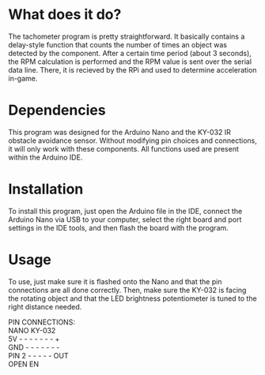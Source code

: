 # What does it do?

The tachometer program is pretty straightforward. It basically contains a delay-style function that counts the number of times an object was detected by the component. After a certain time period (about 3 seconds), the 
RPM calculation is performed and the RPM value is sent over the serial data line. There, it is recieved by the RPi and used to determine acceleration in-game.

# Dependencies

This program was designed for the Arduino Nano and the KY-032 IR obstacle avoidance sensor. Without modifying pin choices and connections, it will only work with these components. All functions used are present within the Arduino IDE.

# Installation

To install this program, just open the Arduino file in the IDE, connect the Arduino Nano via USB to your computer, select the right board and port settings in the IDE tools, and then flash the board with the program.

# Usage

To use, just make sure it is flashed onto the Nano and that the pin connections are all done correctly. Then, make sure the KY-032 is facing the rotating object and that the LED brightness potentiometer is tuned to the right distance needed.

PIN CONNECTIONS:  
NANO                     KY-032  
5V - - - - - - -  +  
GND - - - - - -   -  
PIN 2 - - - - - OUT  
OPEN                       EN